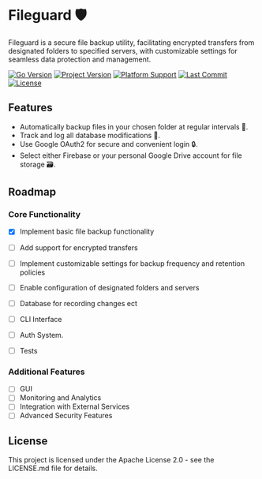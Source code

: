 # Fileguard 🛡️

Fileguard is a secure file backup utility, facilitating encrypted transfers from designated folders to specified servers, with customizable settings for seamless data protection and management.

[![Go Version](https://img.shields.io/badge/Go-v1.21-%231D272B?logo=go&logoColor=00ADD8&color=00ADD8&labelColor=1D272B)](https://golang.org/) [![Project Version](https://img.shields.io/badge/project%20version-v0.4.0-%231D272B?color=00ADD8&labelColor=1D272B)](https://github.com/user/repo/releases/tag/v1.0) [![Platform Support](https://img.shields.io/badge/platform-windows-%231D272B?color=00ADD8&labelColor=1D272B)](https://shields.io/) [![Last Commit](https://img.shields.io/github/last-commit/kananniftiyev/fileguard?color=00ADD8&labelColor=1D272B)](https://github.com/user/repo/commits/master) [![License](https://img.shields.io/github/license/kananniftiyev/fileguard?color=00ADD8&labelColor=1D272B)](https://github.com/user/repo/blob/master/LICENSE)

## Features

- Automatically backup files in your chosen folder at regular intervals 🔄.
- Track and log all database modifications 📝.
- Use Google OAuth2 for secure and convenient login 🔒.
- Select either Firebase or your personal Google Drive account for file storage 🗃️.

## Roadmap

### Core Functionality

- [x] Implement basic file backup functionality
- [ ] Add support for encrypted transfers
- [ ] Implement customizable settings for backup frequency and retention policies
- [ ] Enable configuration of designated folders and servers
- [ ] Database for recording changes ect
- [ ] CLI Interface
- [ ] Auth System.
- [ ] Tests


### Additional Features

- [ ] GUI
- [ ] Monitoring and Analytics
- [ ] Integration with External Services
- [ ] Advanced Security Features

## License

This project is licensed under the Apache License 2.0 - see the LICENSE.md file for details.
